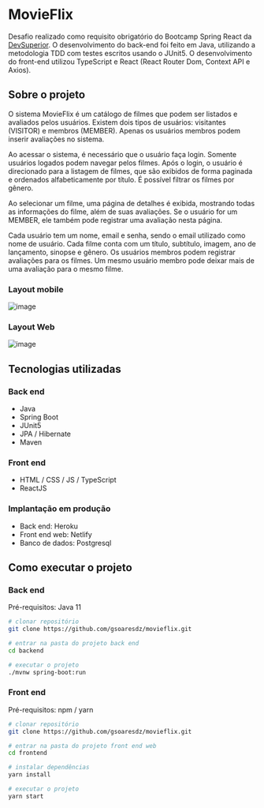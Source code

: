 # **MovieFlix**

Desafio realizado como requisito obrigatório do Bootcamp Spring React da [DevSuperior](https://devsuperior.com.br/). O desenvolvimento do back-end foi feito em Java, utilizando a metodologia TDD com testes escritos usando o JUnit5. O desenvolvimento do front-end utilizou TypeScript e React (React Router Dom, Context API e Axios).

## **Sobre o projeto**

O sistema MovieFlix é um catálogo de filmes que podem ser listados e avaliados pelos usuários. Existem dois tipos de usuários: visitantes (VISITOR) e membros (MEMBER). Apenas os usuários membros podem inserir avaliações no sistema.

Ao acessar o sistema, é necessário que o usuário faça login. Somente usuários logados podem navegar pelos filmes. Após o login, o usuário é direcionado para a listagem de filmes, que são exibidos de forma paginada e ordenados alfabeticamente por título. É possível filtrar os filmes por gênero.

Ao selecionar um filme, uma página de detalhes é exibida, mostrando todas as informações do filme, além de suas avaliações. Se o usuário for um MEMBER, ele também pode registrar uma avaliação nesta página.

Cada usuário tem um nome, email e senha, sendo o email utilizado como nome de usuário. Cada filme conta com um título, subtítulo, imagem, ano de lançamento, sinopse e gênero. Os usuários membros podem registrar avaliações para os filmes. Um mesmo usuário membro pode deixar mais de uma avaliação para o mesmo filme.

### **Layout mobile**

![image](https://github.com/gsoaresdz/movieflix/assets/69989654/753c9eba-9667-4d79-8af9-bba13d0428b9)

### **Layout Web**

![image](https://github.com/gsoaresdz/movieflix/assets/69989654/f0167a1e-5dc0-4417-a4c0-d763d54022a7)


## **Tecnologias utilizadas**

### **Back end**

- Java
- Spring Boot
- JUnit5
- JPA / Hibernate
- Maven

### **Front end**

- HTML / CSS / JS / TypeScript
- ReactJS

### **Implantação em produção**

- Back end: Heroku
- Front end web: Netlify
- Banco de dados: Postgresql

## **Como executar o projeto**

### **Back end**

Pré-requisitos: Java 11

```bash
# clonar repositório
git clone https://github.com/gsoaresdz/movieflix.git

# entrar na pasta do projeto back end
cd backend

# executar o projeto
./mvnw spring-boot:run

```

### **Front end**

Pré-requisitos: npm / yarn

```bash
# clonar repositório
git clone https://github.com/gsoaresdz/movieflix.git

# entrar na pasta do projeto front end web
cd frontend

# instalar dependências
yarn install

# executar o projeto
yarn start

```
